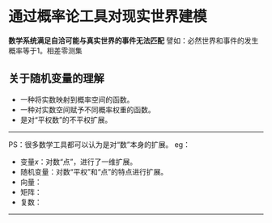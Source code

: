 # 通过概率论工具对现实世界建模

**数学系统满足自洽可能与真实世界的事件无法匹配**
譬如：必然世界和事件的发生概率等于1。相差零测集

## 关于随机变量的理解

+ 一种将实数映射到概率空间的函数。
+ 一种对实数空间赋予不同概率权重的函数。
+ 是对“平权数”的不平权扩展。

***
PS：很多数学工具都可以认为是对“数”本身的扩展。
eg：

+ 变量$x$：对数“点”，进行了一维扩展。
+ 随机变量：对数“平权”和“点”的特点进行扩展。
+ 向量：
+ 矩阵：
+ 复数：

***
